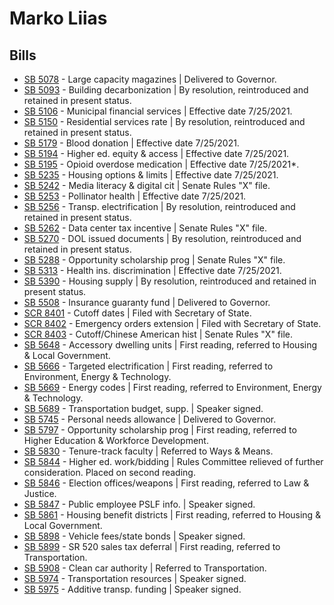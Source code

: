 # Marko Liias
## Bills
* [SB 5078](/bill/2021-22/sb/5078/) - Large capacity magazines | Delivered to Governor.
* [SB 5093](/bill/2021-22/sb/5093/) - Building decarbonization | By resolution, reintroduced and retained in present status.
* [SB 5106](/bill/2021-22/sb/5106/) - Municipal financial services | Effective date 7/25/2021.
* [SB 5150](/bill/2021-22/sb/5150/) - Residential services rate | By resolution, reintroduced and retained in present status.
* [SB 5179](/bill/2021-22/sb/5179/) - Blood donation | Effective date 7/25/2021.
* [SB 5194](/bill/2021-22/sb/5194/) - Higher ed. equity & access | Effective date 7/25/2021.
* [SB 5195](/bill/2021-22/sb/5195/) - Opioid overdose medication | Effective date 7/25/2021*.
* [SB 5235](/bill/2021-22/sb/5235/) - Housing options & limits | Effective date 7/25/2021.
* [SB 5242](/bill/2021-22/sb/5242/) - Media literacy & digital cit | Senate Rules "X" file.
* [SB 5253](/bill/2021-22/sb/5253/) - Pollinator health | Effective date 7/25/2021.
* [SB 5256](/bill/2021-22/sb/5256/) - Transp. electrification | By resolution, reintroduced and retained in present status.
* [SB 5262](/bill/2021-22/sb/5262/) - Data center tax incentive | Senate Rules "X" file.
* [SB 5270](/bill/2021-22/sb/5270/) - DOL issued documents | By resolution, reintroduced and retained in present status.
* [SB 5288](/bill/2021-22/sb/5288/) - Opportunity scholarship prog | Senate Rules "X" file.
* [SB 5313](/bill/2021-22/sb/5313/) - Health ins. discrimination | Effective date 7/25/2021.
* [SB 5390](/bill/2021-22/sb/5390/) - Housing supply | By resolution, reintroduced and retained in present status.
* [SB 5508](/bill/2021-22/sb/5508/) - Insurance guaranty fund | Delivered to Governor.
* [SCR 8401](/bill/2021-22/scr/8401/) - Cutoff dates | Filed with Secretary of State.
* [SCR 8402](/bill/2021-22/scr/8402/) - Emergency orders extension | Filed with Secretary of State.
* [SCR 8403](/bill/2021-22/scr/8403/) - Cutoff/Chinese American hist | Senate Rules "X" file.
* [SB 5648](/bill/2021-22/sb/5648/) - Accessory dwelling units | First reading, referred to Housing & Local Government.
* [SB 5666](/bill/2021-22/sb/5666/) - Targeted electrification | First reading, referred to Environment, Energy & Technology.
* [SB 5669](/bill/2021-22/sb/5669/) - Energy codes | First reading, referred to Environment, Energy & Technology.
* [SB 5689](/bill/2021-22/sb/5689/) - Transportation budget, supp. | Speaker signed.
* [SB 5745](/bill/2021-22/sb/5745/) - Personal needs allowance | Delivered to Governor.
* [SB 5797](/bill/2021-22/sb/5797/) - Opportunity scholarship prog | First reading, referred to Higher Education & Workforce Development.
* [SB 5830](/bill/2021-22/sb/5830/) - Tenure-track faculty | Referred to Ways & Means.
* [SB 5844](/bill/2021-22/sb/5844/) - Higher ed. work/bidding | Rules Committee relieved of further consideration.  Placed on second reading.
* [SB 5846](/bill/2021-22/sb/5846/) - Election offices/weapons | First reading, referred to Law & Justice.
* [SB 5847](/bill/2021-22/sb/5847/) - Public employee PSLF info. | Speaker signed.
* [SB 5861](/bill/2021-22/sb/5861/) - Housing benefit districts | First reading, referred to Housing & Local Government.
* [SB 5898](/bill/2021-22/sb/5898/) - Vehicle fees/state bonds | Speaker signed.
* [SB 5899](/bill/2021-22/sb/5899/) - SR 520 sales tax deferral | First reading, referred to Transportation.
* [SB 5908](/bill/2021-22/sb/5908/) - Clean car authority | Referred to Transportation.
* [SB 5974](/bill/2021-22/sb/5974/) - Transportation resources | Speaker signed.
* [SB 5975](/bill/2021-22/sb/5975/) - Additive transp. funding | Speaker signed.
